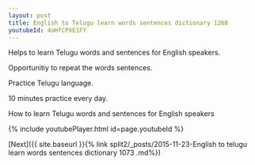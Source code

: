 ```yaml
---
layout: post
title: English to Telugu learn words sentences dictionary 1268 
youtubeId: 4oHfCPXE1FY
---
```

 
 
Helps to learn Telugu words and sentences for English speakers.

Opportunitiy to repeat the words sentences. 

Practice Telugu language. 
 
10 minutes practice every day. 
 
How to learn Telugu words and sentences for English speakers 
 
{% include youtubePlayer.html id=page.youtubeId %}
 
 
[Next]({{ site.baseurl }}{% link  split2/_posts/2015-11-23-English to telugu learn words sentences dictionary 1073 .md%})
 
